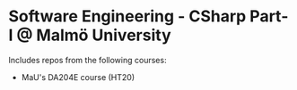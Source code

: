 # Software Engineering - CSharp Part-I @ Malmö University
Includes repos from the following courses:  
* MaU's DA204E course (HT20) 
